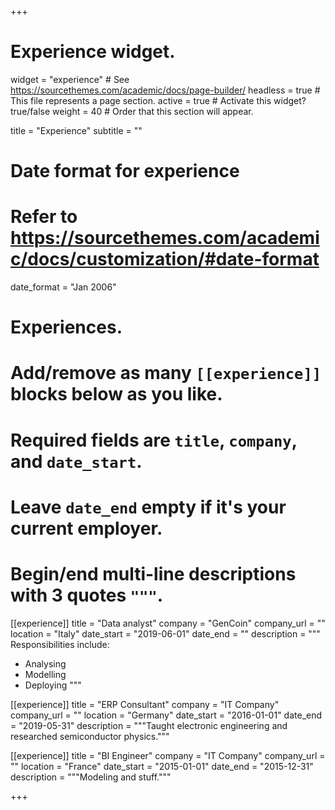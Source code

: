 +++
# Experience widget.
widget = "experience"  # See https://sourcethemes.com/academic/docs/page-builder/
headless = true  # This file represents a page section.
active = true  # Activate this widget? true/false
weight = 40  # Order that this section will appear.

title = "Experience"
subtitle = ""

# Date format for experience
#   Refer to https://sourcethemes.com/academic/docs/customization/#date-format
date_format = "Jan 2006"

# Experiences.
#   Add/remove as many `[[experience]]` blocks below as you like.
#   Required fields are `title`, `company`, and `date_start`.
#   Leave `date_end` empty if it's your current employer.
#   Begin/end multi-line descriptions with 3 quotes `"""`.
[[experience]]
  title = "Data analyst"
  company = "GenCoin"
  company_url = ""
  location = "Italy"
  date_start = "2019-06-01"
  date_end = ""
  description = """
  Responsibilities include:
  
  * Analysing
  * Modelling
  * Deploying
  """

[[experience]]
  title = "ERP Consultant"
  company = "IT Company"
  company_url = ""
  location = "Germany"
  date_start = "2016-01-01"
  date_end = "2019-05-31"
  description = """Taught electronic engineering and researched semiconductor physics."""
  
[[experience]]
  title = "BI Engineer"
  company = "IT Company"
  company_url = ""
  location = "France"
  date_start = "2015-01-01"
  date_end = "2015-12-31"
  description = """Modeling and stuff."""


+++
